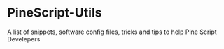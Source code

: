 

# PineScript-Utils
A list of snippets, software config files, tricks and tips to help Pine Script Develepers

